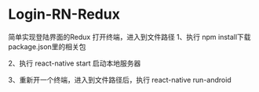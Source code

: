 # Login-RN-Redux
简单实现登陆界面的Redux
打开终端，进入到文件路径
1、执行  npm install下载package.json里的相关包

2、执行 react-native start 启动本地服务器

3、重新开一个终端，进入到文件路径后，执行 react-native run-android 

